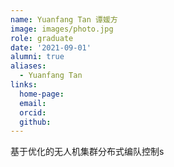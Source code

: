 ```yaml
---
name: Yuanfang Tan 谭媛方
image: images/photo.jpg
role: graduate
date: '2021-09-01'
alumni: true
aliases:
  - Yuanfang Tan
links:
  home-page: 
  email: 
  orcid: 
  github: 
---
```


基于优化的无人机集群分布式编队控制s